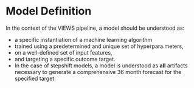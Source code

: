 # Model Definition

In the context of the VIEWS pipeline, a model should be understood as:

- a specific instantiation of a machine learning algorithm 
- trained using a predetermined and unique set of hyperpara.meters, 
- on a well-defined set of input features, 
- and targeting a specific outcome target.
- In the case of stepshift models, a model is understood as **all** artifacts necessary to generate a comprehensive 36 month forecast for the specified target.
